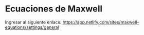 # Ecuaciones de Maxwell
Ingresar al siguiente enlace:
https://app.netlify.com/sites/maxwell-equations/settings/general

